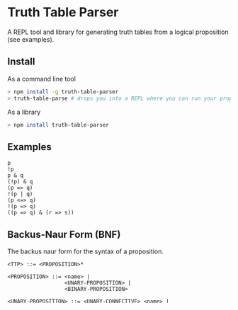 # Truth Table Parser

A REPL tool and library for generating truth tables from a logical proposition (see examples).

## Install

As a command line tool

```bash
> npm install -g truth-table-parser
> truth-table-parse # drops you into a REPL where you can run your propositions.
```

As a library

```bash
> npm install truth-table-parser
```

## Examples

```text
p
!p
p & q
(!p) & q
(p => q)
!(p | q)
(p <=> q)
!(p => q)
((p => q) & (r => s))
```

## Backus-Naur Form (BNF)

The backus naur form for the syntax of a proposition.

```text
<TTP> ::= <PROPOSITION>*

<PROPOSITION> ::= <name> |
                  <UNARY-PROPOSITION> |
                  <BINARY-PROPOSITION>

<UNARY-PROPOSITION> ::= <UNARY-CONNECTIVE> <name> |
                        <UNARY-CONNECTIVE> <BINARY-PROPOSITION>

<BINARY-PROPOSITION> ::= "(" <PROPOSITION> <BINARY-CONNECTIVE> <PROPOSITION> ")"

<UNARY-CONNECTIVE> = "!"
<BINARY-CONNECTIVE> = "&" | "|" | "=>" | "<=>"
```
